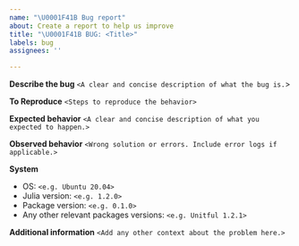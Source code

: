 ```yaml
---
name: "\U0001F41B Bug report"
about: Create a report to help us improve
title: "\U0001F41B BUG: <Title>"
labels: bug
assignees: ''

---
```


**Describe the bug**
`<A clear and concise description of what the bug is.`>

**To Reproduce**
`<Steps to reproduce the behavior>`

**Expected behavior**
`<A clear and concise description of what you expected to happen.>`

**Observed behavior**
`<Wrong solution or errors. Include error logs if applicable.>`

**System**
 - OS: `<e.g. Ubuntu 20.04>`
 - Julia version: `<e.g. 1.2.0>`
 - Package version: `<e.g. 0.1.0>`
 - Any other relevant packages versions: `<e.g. Unitful 1.2.1>`

**Additional information**
`<Add any other context about the problem here.>`
